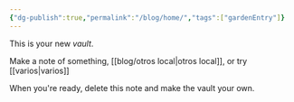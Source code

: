 ```yaml
---
{"dg-publish":true,"permalink":"/blog/home/","tags":["gardenEntry"]}
---
```


This is your new *vault*.

Make a note of something, [[blog/otros local\|otros local]], or try [[varios\|varios]]

When you're ready, delete this note and make the vault your own.